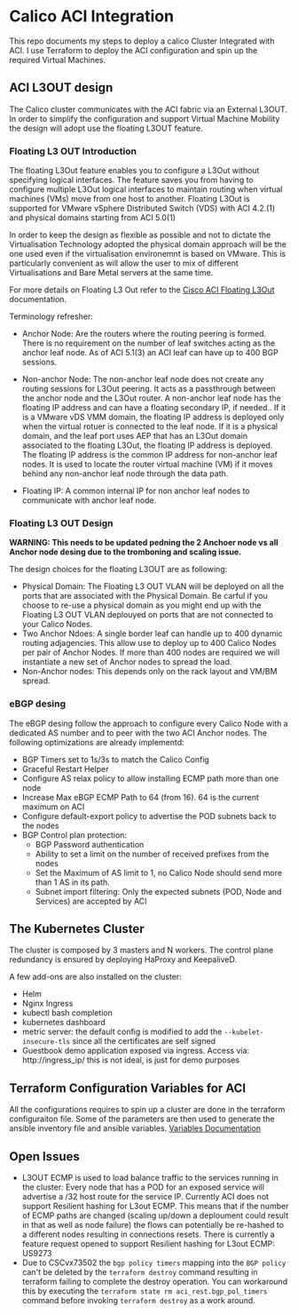 # Calico ACI Integration

This repo documents my steps to deploy a calico Cluster Integrated with ACI.
I use Terraform to deploy the ACI configuration and spin up the required Virtual Machines.

## ACI L3OUT design

The Calico cluster communicates with the ACI fabric via an External L3OUT.
In order to simplify the configuration and support Virtual Machine Mobility the design will adopt use the floating L3OUT feature.

### Floating L3 OUT Introduction

The  floating L3Out feature enables you to configure a L3Out without specifying logical interfaces. The feature saves you from having to configure multiple L3Out logical interfaces to maintain routing when virtual machines (VMs) move from one host to another. Floating L3Out is supported for VMware vSphere Distributed Switch (VDS) with ACI 4.2.(1) and physical domains starting from ACI 5.0(1)

In order to keep the design as flexible as possible and not to dictate the Virtualisation Technology adopted the physical domain approach will be the one used even if the virtualisation environemnt is based on VMware. This is particularly convenient as will allow the user to mix of different Virtualisations and Bare Metal servers at the same time.

For more details on Floating L3 Out refer to the [Cisco ACI Floating L3Out](https://www.cisco.com/c/en/us/td/docs/switches/datacenter/aci/apic/sw/kb/Cisco-ACI-Floating-L3Out.html) documentation.

Terminology refresher:

* Anchor Node: Are the routers where the routing peering is formed. There is no requirement on the number  of leaf switches acting as the anchor leaf node. As of ACI 5.1(3) an ACI leaf can have up to 400 BGP sessions.

* Non-anchor Node:  The non-anchor leaf node does not create any routing sessions for L3Out peering. It acts as a passthrough between the anchor node and the L3Out router. A non-anchor leaf node has the floating IP address and can have a floating secondary IP, if needed.. If it is a VMware vDS VMM domain, the floating IP address is deployed only when the virtual rotuer is connected to the leaf node. If it is a physical domain, and the leaf port uses AEP that has an L3Out domain associated to the floating L3Out, the floating IP address is deployed. The floating IP address is the common IP address for non-anchor leaf nodes. It is used to locate the router virtual machine (VM) if it moves behind any non-anchor leaf node through the data path.

* Floating IP: A common internal IP for non anchor leaf nodes to communicate with anchor leaf node.

### Floating L3 OUT Design

**WARNING: This needs to be updated pedning the 2 Anchoer node vs all Anchor node desing due to the tromboning and scaling issue.**

The design choices for the floating L3OUT are as following:

* Physical Domain: The Floating L3 OUT VLAN will be deployed on all the ports that are associated with the Physical Domain. Be carful if you choose to re-use a physical domain as you might end up with the Floating L3 OUT VLAN deplouyed on ports that are not connected to your Calico Nodes.
* Two Anchor Ndoes: A single border leaf can handle up to 400 dynamic routing adjagencies. This allow use to deploy up to 400 Calico Nodes per pair of Anchor Nodes. If more than 400 nodes are required we will instantiate a new set of Anchor nodes to spread the load.
* Non-Anchor nodes: This depends only on the rack layout and VM/BM spread.

### eBGP desing

The eBGP desing follow the approach to configure every Calico Node with a dedicated AS number and to peer with the two ACI Anchor nodes.
The following optimizations are already implementd:

* BGP Timers set to 1s/3s to match the Calico Config
* Graceful Restart Helper
* Configure AS relax policy to allow installing ECMP path more than one node
* Increase Max eBGP ECMP Path to 64 (from 16). 64 is the current maximum on ACI
* Configure default-export policy to advertise the POD subnets back to the nodes
* BGP Control plan protection:
  * BGP Password authentication
  * Ability to set a limit on the number of received prefixes from the nodes
  * Set the Maximum of AS limit to 1, no Calico Node should send more than 1 AS in its path.
  * Subnet import filtering: Only the expected subnets (POD, Node and Services) are accepted by ACI

## The Kubernetes Cluster

The cluster is composed by 3 masters and N workers.
The control plane redundancy is ensured by deploying HaProxy and KeepaliveD. 

A few add-ons are also installed on the cluster:

* Helm
* Nginx Ingress
* kubectl bash completion
* kubernetes dashboard
* metric server: the default config is modified to add the `--kubelet-insecure-tls` since all the certificates are self signed
* Guestbook demo application exposed via ingress. Access via: http://ingress_ip/ this is not ideal, is just for demo purposes

## Terraform Configuration Variables for ACI

All the configurations requires to spin up a cluster are done in the terraform configuraiton file. Some of the parameters are then used to generate the ansible inventory file and ansible variables.
[Variables Documentation](docs/terraformVars.md)

## Open Issues

* L3OUT ECMP is used to load balance traffic to the services running in the cluster: Every node that has a POD for an exposed service will advertise a /32 host route for the service IP. Currently ACI does not support Resilient hashing for L3out ECMP. This means that if the number of ECMP paths are changed (scaling up/down a deploument could result in that as well as node failure) the flows can potentially be re-hashed to a different nodes resulting in connections resets. There is currently a feature request opened to support Resilient hashing for L3out ECMP: US9273
* Due to CSCvx73502 the `bgp policy timers` mapping into the `BGP policy` can't be deleted by the `terraform destroy` command resulting in terraform failing to complete the destroy operation. You can workaround this by executing the `terraform state rm aci_rest.bgp_pol_timers` command before invoking `terraform destroy` as a work around.
